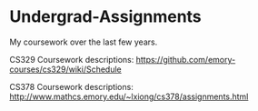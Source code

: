 # Undergrad-Assignments
My coursework over the last few years.

CS329 Coursework descriptions:
https://github.com/emory-courses/cs329/wiki/Schedule

CS378 Coursework descriptions:
http://www.mathcs.emory.edu/~lxiong/cs378/assignments.html
